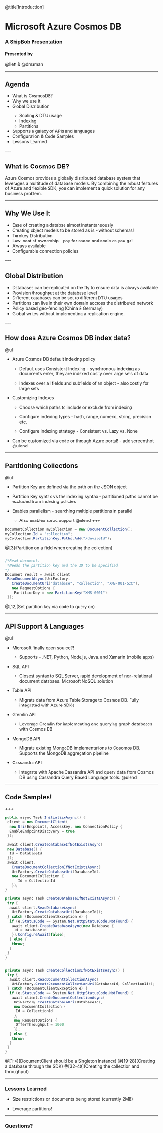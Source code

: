 @title[Introduction]

# Microsoft Azure Cosmos DB

### A ShipBob Presentation

#### Presented by

@llett & @dmaman

---

## Agenda
<ul>
  <li>What is CosmosDB?</li>
  <li>Why we use it</li>
  <li>Global Distribution</li>
  <ul>
  <li>Scaling & DTU usage</li>
  <li>Indexing</li>
  <li>Partitions</li>
  </ul>
  <li>Supports a galaxy of APIs and languages</li>
  <li>Configuration & Code Samples</li>
  <li>Lessons Learned</li>
</ul>
---

## What is Cosmos DB?

Azure Cosmos provides a globally distributed database system that leverages a multitude of database models. By combining the robust features of Azure and flexible SDK, you can implement a quick solution for any business problem. 

---

## Why We Use It
<ul>
<li>Ease of creating a databse almost instantaneously</li>
<li>Creating object models to be stored as is - without schemas!</li>
<li>Turnkey Distribution</li>
<li>Low-cost of ownership - pay for space and scale as you go!</li>
<li>Always available</li>
<li>Configurable connection policies</li>
</ul>
---

## Global Distribution
<ul>
  <li>Databases can be replicated on the fly to ensure data is always available</li>

<li>Provision throughput at the database level</li>

<li>Different databases can be set to different DTU usages</li>

<li>Partitions can live in their own domain accross the distributed network</li>
<li>Policy based geo-fencing (China & Germany)</li>

<li>Global writes without implementing a replication engine.</li>
</ul>
---

## How does Azure Cosmos DB index data?
@ul
- Azure Cosmos DB default indexing policy

  - Default uses Consistent Indexing - synchronous indexing as documents enter, they are indexed costly over large sets of data

  - Indexes over all fields and subfields of an object - also costly for large sets
- Customizing Indexes

  - Choose which paths to include or exclude from indexing

  - Configure indexing types - hash, range, numeric, string, precision etc.

  - Configure indexing strategy - Consistent vs. Lazy vs. None

- Can be customized via code or through Azure portal! - add screenshot
@ulend
---

## Partitioning Collections
@ul
- Partition Key are defined via the path on the JSON object

- Partition Key syntax vs the indexing syntax - partitioned paths cannot be excluded from indexing policies

- Enables parallelism - searching multiple partitions in parallel

  - Also enables sproc support
@ulend
+++

```csharp
DocumentCollection myCollection = new DocumentCollection();
myCollection.Id = "collection";
myCollection.PartitionKey.Paths.Add("/deviceId");
```
@[3](Partition on a field when creating the collection)

```csharp

/*Read document. 
 *Needs the partition key and the ID to be specified 
*/
Document result = await client
.ReadDocumentAsync(UriFactory.
   CreateDocumentUri("database", "collection", "XMS-001-52C"),
   new RequestOptions {
    PartitionKey = new PartitionKey("XMS-0001")
 });

```
@[12](Set partition key via code to query on)

---

## API Support & Languages
@ul
- Microsoft finally open source?!

  - Supports - .NET, Python, Node.js, Java, and Xamarin (mobile apps) 
  
- SQL API

  - Closest syntax to SQL Server, rapid development of non-relational document databses. Microsoft NoSQL solution

- Table API

  - Migrate data from Azure Table Storage to Cosmos DB. Fully integrated with Azure SDKs

- Gremlin API

  - Leverage Gremlin for implementing and querying graph databases with Cosmos DB

- MongoDB API

  - Migrate existing MongoDB implementations to Cosomos DB. Supports the MongoDB aggregation pipeline

- Cassandra API

  - Integrate with Apache Cassandra API and query data from Cosmos DB using Cassandra Query Based Language tools. 
@ulend
---

## Code Samples!

+++

```csharp
public async Task InitializeAsync() {
 client = new DocumentClient(
  new Uri(Endpoint), AccessKey, new ConnectionPolicy {
  EnableEndpointDiscovery = true
 });

 await client.CreateDatabaseIfNotExistsAsync(
 new Database() {
  Id = DatabaseId
 });
 await client.
   CreateDocumentCollectionIfNotExistsAsync(
   UriFactory.CreateDatabaseUri(DatabaseId), 
   new DocumentCollection {
      Id = CollectionId
   });
}

private async Task CreateDatabaseIfNotExistsAsync() {
 try {
  await client.ReadDatabaseAsync(
   UriFactory.CreateDatabaseUri(DatabaseId));
 } catch (DocumentClientException e) {
  if (e.StatusCode == System.Net.HttpStatusCode.NotFound) {
   await client.CreateDatabaseAsync(new Database {
    Id = DatabaseId
   }).ConfigureAwait(false);
  } else {
   throw;
  }
 }
}


private async Task CreateCollectionIfNotExistsAsync() {
 try {
  await client.ReadDocumentCollectionAsync(
   UriFactory.CreateDocumentCollectionUri(DatabaseId, CollectionId));
 } catch (DocumentClientException e) {
  if (e.StatusCode == System.Net.HttpStatusCode.NotFound) {
   await client.CreateDocumentCollectionAsync(
    UriFactory.CreateDatabaseUri(DatabaseId),
    new DocumentCollection {
     Id = CollectionId
    },
    new RequestOptions {
     OfferThroughput = 1000
    });
  } else {
   throw;
  }
 }
}
```

@[1-4](DocumentClient should be a Singleton Instance)
@[19-28](Creating a database through the SDK)
@[32-49](Creating the collection and throughput)

---

### Lessons Learned

- Size restrictions on documents being stored (currently 2MB)

- Leverage partitions!

---

### Questions?

<br>


